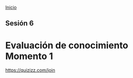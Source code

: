 <!-- No borrar o modificar -->
[Inicio](./index.md)

## Sesión 6


<!-- Su documentación aquí -->



# Evaluación de conocimiento Momento 1
https://quizizz.com/join

